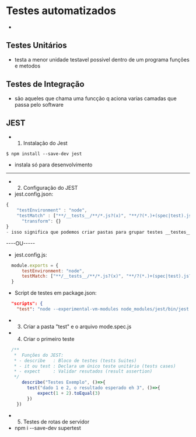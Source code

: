 # Testes automatizados 

- 

## Testes Unitários 

- testa a menor unidade testavel possivel dentro de um programa funções e metodos

## Testes de Integração 

- são aqueles que chama uma funcção q aciona varias camadas que passa pelo software

## JEST

- 1. Instalação do Jest 
~~~ 
$ npm install --save-dev jest  
~~~
- instala só para desenvolvimento
- - - - - - - - - - - - - - - - - - - - - - 
- 2. Configuração do JEST 
- jest.config.json: 
~~~JavaScript
{
    "testEnvironment" : "node",
    "testMatch" : ["**/__tests__/**/*.js?(x)", "**/?(*.)+(spec|test).js?(x)"]
      "transform": {}
}
- isso significa que podemos criar pastas para grupar testes __testes__ ou criar uma pasta test

~~~


----OU----- 

- jest.config.js: 
~~~JavaScript
  module.exports = {
      testEnvironment: "node", 
      testMatch: ["**/__tests__/**/*.js?(x)", "**/?(*.)+(spec|test).js?(x)"]
  }
~~~

- Script de testes em package.json:
~~~JSon
  "scripts": {
    "test": "node --experimental-vm-modules node_modules/jest/bin/jest.js --coverage", //--passWithNoTests
~~~



- 3. Criar a pasta "test" e o arquivo mode.spec.js

- 4. Criar o primeiro teste

~~~javaScript
  /**
   *  Funções do JEST:
   * - describe   : Bloco de testes (tests Suites)
   * - it ou test : Declara um único teste unitário (tests cases)
   * - expect     : Validar resutados (result assertion) 
   */
      describe("Testes Exemplo", ()=>{
        test("dado 1 e 2, o resultado esperado eh 3", ()=>{
            expect(1 + 2).toEqual(3)
        })
    })

~~~

- 5. Testes de rotas de servidor 
- npm i --save-dev supertest 